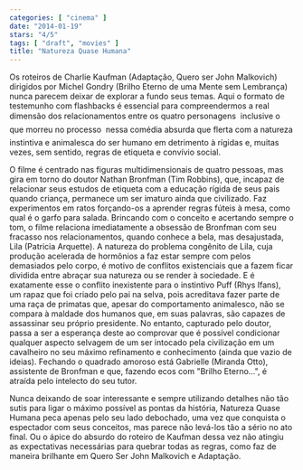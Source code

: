 ```yaml
---
categories: [ "cinema" ]
date: "2014-01-19"
stars: "4/5"
tags: [ "draft", "movies" ]
title: "Natureza Quase Humana"
---
```

Os roteiros de Charlie Kaufman (Adaptação, Quero ser John Malkovich)
dirigidos por Michel Gondry (Brilho Eterno de uma Mente sem Lembrança)
nunca parecem deixar de explorar a fundo seus temas. Aqui o formato
de testemunho com flashbacks é essencial para compreendermos a real
dimensão dos relacionamentos entre os quatro personagens  inclusive
o que morreu no processo  nessa comédia absurda que flerta com a
natureza instintiva e animalesca do ser humano em detrimento à rígidas
e, muitas vezes, sem sentido, regras de etiqueta e convívio social.

O filme é centrado nas figuras multidimensionais de quatro pessoas,
mas gira em torno do doutor Nathan Bronfman (Tim Robbins), que, incapaz
de relacionar seus estudos de etiqueta com a educação rígida de seus
pais quando criança, permanece um ser imaturo ainda que civilizado. Faz
experimentos em ratos forçando-os a aprender regras fúteis à mesa,
como qual é o garfo para salada. Brincando com o conceito e acertando
sempre o tom, o filme relaciona imediatamente a obsessão de Bronfman com
seu fracasso nos relacionamentos, quando conhece a bela, mas desajustada,
Lila (Patricia Arquette). A natureza do problema congênito de Lila,
cuja produção acelerada de hormônios a faz estar sempre com pelos
demasiados pelo corpo, é motivo de conflitos existenciais que a fazem
ficar dividida entre abraçar sua natureza ou se render à sociedade. E
é exatamente esse o conflito inexistente para o instintivo Puff (Rhys
Ifans), um rapaz que foi criado pelo pai na selva, pois acreditava fazer
parte de uma raça de primatas que, apesar do comportamento animalesco,
não se compara à maldade dos humanos que, em suas palavras, são capazes
de assassinar seu próprio presidente. No entanto, capturado pelo doutor,
passa a ser a esperança deste ao comprovar que é possível condicionar
qualquer aspecto selvagem de um ser intocado pela civilização em um
cavalheiro no seu máximo refinamento e conhecimento (ainda que vazio
de ideias). Fechando o quadrado amoroso está Gabrielle (Miranda Otto),
assistente de Bronfman e que, fazendo ecos com "Brilho Eterno...",
é atraída pelo intelecto do seu tutor.

Nunca deixando de soar interessante e sempre utilizando detalhes não tão
sutis para ligar o máximo possível as pontas da história, Natureza
Quase Humana peca apenas pelo seu lado debochado, uma vez que conquista
o espectador com seus conceitos, mas parece não levá-los tão a sério
no ato final. Ou o ápice do absurdo do roteiro de Kaufman dessa vez
não atingiu as expectativas necessárias para quebrar todas as regras,
como faz de maneira brilhante em Quero Ser John Malkovich e Adaptação.
